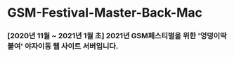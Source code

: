 # GSM-Festival-Master-Back-Mac
### [2020년 11월 ~ 2021년 1월 초] 2021년 GSM페스티벌을 위한 '엉덩이딱붙여' 야자이동 웹 사이트 서버입니다.
